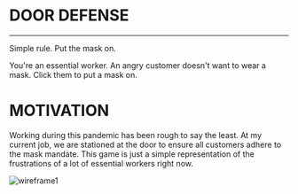 # DOOR DEFENSE 
_______________________

Simple rule. Put the mask on.

You're an essential worker.
An angry customer doesn't want to wear a mask. Click them to put a mask on. 

# MOTIVATION 

Working during this pandemic has been rough to say the least. At my current job, we are stationed at the door to ensure all customers adhere to the mask mandate. This game is just a simple representation of the frustrations of a lot of essential workers right now. 

![wireframe1]() 